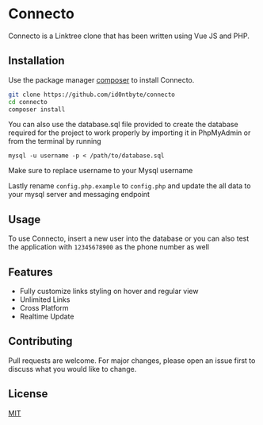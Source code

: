 # Connecto

Connecto is a Linktree clone that has been written using Vue JS and PHP.

## Installation

Use the package manager [composer](https://getcomposer.org/) to install Connecto.

```bash
git clone https://github.com/id0ntbyte/connecto
cd connecto
composer install
```
You can also use the database.sql file provided to create the database required for the project to work properly by importing it in PhpMyAdmin or from the terminal by running
```
mysql -u username -p < /path/to/database.sql
```
Make sure to replace username to your Mysql username

Lastly rename `config.php.example` to `config.php` and update the all data to your mysql server and messaging endpoint

## Usage
To use Connecto, insert a new user into the database or you can also test the application with `12345678900` as the phone number as well

## Features

- Fully customize links styling on hover and regular view
- Unlimited Links
- Cross Platform
- Realtime Update

## Contributing

Pull requests are welcome. For major changes, please open an issue first
to discuss what you would like to change.

## License

[MIT](https://choosealicense.com/licenses/mit/)